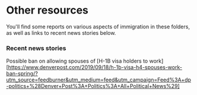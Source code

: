 # Other resources

You'll find some reports on various aspects of immigration in these folders, as well as links to recent news stories below.

### Recent news stories

Possible ban on allowing spouses of [H-1B visa holders to work][https://www.denverpost.com/2019/09/18/h-1b-visa-h4-spouses-work-ban-spring/?utm_source=feedburner&utm_medium=feed&utm_campaign=Feed%3A+dp-politics+%28Denver+Post%3A+Politics%3A+All+Political+News%29]